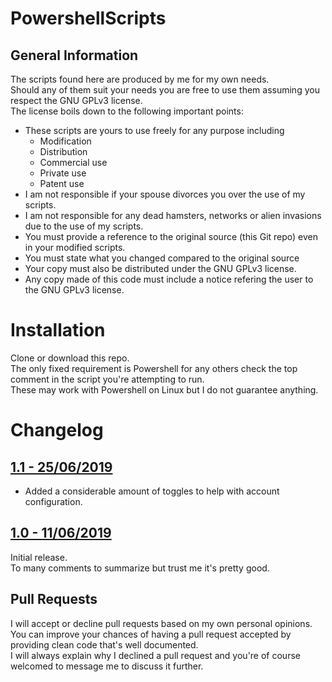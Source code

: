# PowershellScripts

## General Information
The scripts found here are produced by me for my own needs.  
Should any of them suit your needs you are free to use them assuming you respect the GNU GPLv3 license.  
The license boils down to the following important points:  

* These scripts are yours to use freely for any purpose including
  * Modification
  * Distribution
  * Commercial use
  * Private use
  * Patent use
* I am not responsible if your spouse divorces you over the use of my scripts.
* I am not responsible for any dead hamsters, networks or alien invasions due to the use of my scripts.
* You must provide a reference to the original source (this Git repo) even in your modified scripts.
* You must state what you changed compared to the original source
* Your copy must also be distributed under the GNU GPLv3 license.
* Any copy made of this code must include a notice refering the user to the GNU GPLv3 license.

# Installation
Clone or download this repo.  
The only fixed requirement is Powershell for any others check the top comment in the script you're attempting to run.  
These may work with Powershell on Linux but I do not guarantee anything.  

# Changelog

## [1.1 - 25/06/2019](https://github.com/ChiefBahooti/PowershellScripts/compare/master@%7B1day%7D...master)
* Added a considerable amount of toggles to help with account configuration.



## [1.0 - 11/06/2019](https://github.com/ChiefBahooti/PowershellScripts/compare/master@%7B3day%7D...master)
Initial release.  
To many comments to summarize but trust me it's pretty good.


## Pull Requests
I will accept or decline pull requests based on my own personal opinions.  
You can improve your chances of having a pull request accepted by providing clean code that's well documented.  
I will always explain why I declined a pull request and you're of course welcomed to message me to discuss it further.  
